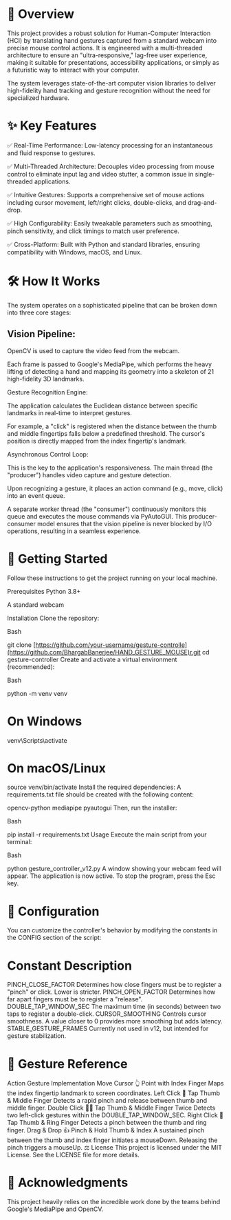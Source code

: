 
# 📜 Overview
This project provides a robust solution for Human-Computer Interaction (HCI) by translating hand gestures captured from a standard webcam into precise mouse control actions. It is engineered with a multi-threaded architecture to ensure an "ultra-responsive," lag-free user experience, making it suitable for presentations, accessibility applications, or simply as a futuristic way to interact with your computer.

The system leverages state-of-the-art computer vision libraries to deliver high-fidelity hand tracking and gesture recognition without the need for specialized hardware.

# ✨ Key Features
✅ Real-Time Performance: Low-latency processing for an instantaneous and fluid response to gestures.

✅ Multi-Threaded Architecture: Decouples video processing from mouse control to eliminate input lag and video stutter, a common issue in single-threaded applications.

✅ Intuitive Gestures: Supports a comprehensive set of mouse actions including cursor movement, left/right clicks, double-clicks, and drag-and-drop.

✅ High Configurability: Easily tweakable parameters such as smoothing, pinch sensitivity, and click timings to match user preference.

✅ Cross-Platform: Built with Python and standard libraries, ensuring compatibility with Windows, macOS, and Linux.

# 🛠️ How It Works
The system operates on a sophisticated pipeline that can be broken down into three core stages:

## Vision Pipeline:

OpenCV is used to capture the video feed from the webcam.

Each frame is passed to Google's MediaPipe, which performs the heavy lifting of detecting a hand and mapping its geometry into a skeleton of 21 high-fidelity 3D landmarks.

Gesture Recognition Engine:

The application calculates the Euclidean distance between specific landmarks in real-time to interpret gestures.

For example, a "click" is registered when the distance between the thumb and middle fingertips falls below a predefined threshold. The cursor's position is directly mapped from the index fingertip's landmark.

Asynchronous Control Loop:

This is the key to the application's responsiveness. The main thread (the "producer") handles video capture and gesture detection.

Upon recognizing a gesture, it places an action command (e.g., move, click) into an event queue.

A separate worker thread (the "consumer") continuously monitors this queue and executes the mouse commands via PyAutoGUI. This producer-consumer model ensures that the vision pipeline is never blocked by I/O operations, resulting in a seamless experience.

# 🚀 Getting Started
Follow these instructions to get the project running on your local machine.

Prerequisites
Python 3.8+

A standard webcam

Installation
Clone the repository:

Bash

git clone [https://github.com/your-username/gesture-controlle](https://github.com/BhargabBanerjee/HAND_GESTURE_MOUSE)r.git
cd gesture-controller
Create and activate a virtual environment (recommended):

Bash

python -m venv venv
# On Windows
venv\Scripts\activate
# On macOS/Linux
source venv/bin/activate
Install the required dependencies:
A requirements.txt file should be created with the following content:

opencv-python
mediapipe
pyautogui
Then, run the installer:

Bash

pip install -r requirements.txt
Usage
Execute the main script from your terminal:

Bash

python gesture_controller_v12.py
A window showing your webcam feed will appear. The application is now active. To stop the program, press the Esc key.

# 🔧 Configuration
You can customize the controller's behavior by modifying the constants in the CONFIG section of the script:

# Constant	Description
PINCH_CLOSE_FACTOR	Determines how close fingers must be to register a "pinch" or click. Lower is stricter.
PINCH_OPEN_FACTOR	Determines how far apart fingers must be to register a "release".
DOUBLE_TAP_WINDOW_SEC	The maximum time (in seconds) between two taps to register a double-click.
CURSOR_SMOOTHING	Controls cursor smoothness. A value closer to 0 provides more smoothing but adds latency.
STABLE_GESTURE_FRAMES	Currently not used in v12, but intended for gesture stabilization.
# 🙌 Gesture Reference
Action	Gesture	Implementation
Move Cursor 👆	Point with Index Finger	Maps the index fingertip landmark to screen coordinates.
Left Click 🤏	Tap Thumb & Middle Finger	Detects a rapid pinch and release between thumb and middle finger.
Double Click 🤏🤏	Tap Thumb & Middle Finger Twice	Detects two left-click gestures within the DOUBLE_TAP_WINDOW_SEC.
Right Click 🤙	Tap Thumb & Ring Finger	Detects a pinch between the thumb and ring finger.
Drag & Drop 👍	Pinch & Hold Thumb & Index	A sustained pinch between the thumb and index finger initiates a mouseDown. Releasing the pinch triggers a mouseUp.
⚖️ License
This project is licensed under the MIT License. See the LICENSE file for more details.

# 🙏 Acknowledgments
This project heavily relies on the incredible work done by the teams behind Google's MediaPipe and OpenCV.
